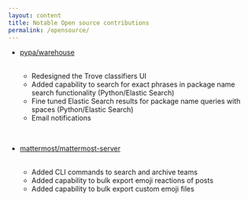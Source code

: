 ```yaml
---
layout: content
title: Notable Open source contributions
permalink: /opensource/
---
```


- [pypa/warehouse](https://github.com/pypa/warehouse/pulls?q=is%3Apr+author%3Awaseem18+is%3Aclosed)
  
  <br>
  
  * Redesigned the Trove classifiers UI
  * Added capability to search for exact phrases in package name search functionality (Python/Elastic Search)
  * Fine tuned Elastic Search results for package name queries with spaces (Python/Elastic Search)
  * Email notifications
  
  
<br>

- [mattermost/mattermost-server](https://github.com/mattermost/mattermost-server/pulls?q=is%3Apr+author%3Awaseem18+is%3Aclosed)

  <br>
  
  * Added CLI commands to search and archive teams
  * Added capability to bulk export emoji reactions of posts
  * Added capability to bulk export custom emoji files
  
